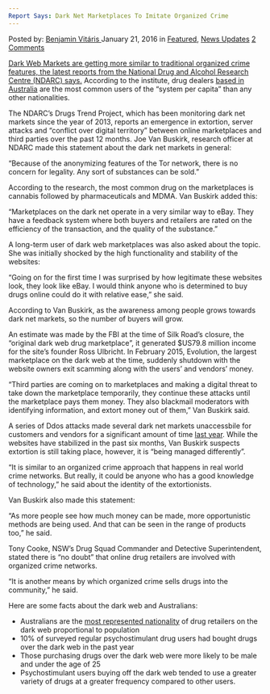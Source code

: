 ```yaml
---
Report Says: Dark Net Marketplaces To Imitate Organized Crime
---
```

<article class="post-listing post-12974 post type-post status-publish format-standard has-post-thumbnail hentry  tag-crime tag-dark tag-imitate tag-marketplaces tag-net tag-organized tag-report">
    <div class="post-inner">
        <span>Posted by: <a href="https://www.deepdotweb.com/author/benjaminvi/" title="">Benjamin Vitáris </a></span>
    <span>January 21, 2016</span>
    <span>in <a href="https://www.deepdotweb.com/category/deepdot-news/" rel="category tag">Featured</a>, <a href="https://www.deepdotweb.com/category/news-updates/" rel="category tag">News Updates</a></span>
    <span><a href="https://www.deepdotweb.com/2016/01/21/report-says-dark-net-marketplaces-to-imitate-organized-crime/#comments">2 Comments</a></span>
    </p>
    <div class="clear"></div>
    <div class="entry">
    <p><a href="http://www.smh.com.au/technology/technology-news/dark-net-drug-marketplaces-begin-to-emulate-organised-street-crime-20160111-gm3k1i.html">Dark Web Markets are getting more similar to traditional organized crime features, the latest reports from the National Drug and Alcohol Research Centre (NDARC) says.</a> According to the institute, drug dealers <a href="https://www.deepdotweb.com/2015/07/09/whats-with-australians-and-dnms/">based in Australia</a> are the most common users of the “system per capita” than any other nationalities.</p>
    <p>The NDARC&#8217;s Drugs Trend Project, which has been monitoring dark net markets since the year of 2013, reports an emergence in extortion, server attacks and “conflict over digital territory” between online marketplaces and third parties over the past 12 months. Joe Van Buskirk, research officer at NDARC made this statement about the dark net markets in general:</p>
    <p>&#8220;Because of the anonymizing features of the Tor network, there is no concern for legality. Any sort of substances can be sold.&#8221;</p>
    <p>According to the research, the most common drug on the marketplaces is cannabis followed by pharmaceuticals and MDMA. Van Buskirk added this:</p>
    <p>“Marketplaces on the dark net operate in a very similar way to eBay. They have a feedback system where both buyers and retailers are rated on the efficiency of the transaction, and the quality of the substance.”</p>
    <p>A long-term user of dark web marketplaces was also asked about the topic. She was initially shocked by the high functionality and stability of the websites:</p>
    <p>&#8220;Going on for the first time I was surprised by how legitimate these websites look, they look like eBay. I would think anyone who is determined to buy drugs online could do it with relative ease,&#8221; she said.</p>
    <p>According to Van Buskirk, as the awareness among people grows towards dark net markets, so the number of buyers will grow.</p>
    <p>An estimate was made by the FBI at the time of Silk Road&#8217;s closure, the “original dark web drug marketplace”, it generated $US79.8 million income for the site&#8217;s founder Ross Ulbricht. In February 2015, Evolution, the largest marketplace on the dark web at the time, suddenly shutdown with the website owners exit scamming along with the users&#8217; and vendors&#8217; money.</p>
    <p>&#8220;Third parties are coming on to marketplaces and making a digital threat to take down the marketplace temporarily, they continue these attacks until the marketplace pays them money. They also blackmail moderators with identifying information, and extort money out of them,&#8221; Van Buskirk said.</p>
    <p>A series of Ddos attacks made several dark net markets unaccessbile for customers and vendors for a significant amount of time <a href="https://www.deepdotweb.com/tag/ddos/">last year</a>. While the websites have stabilized in the past six months, Van Buskirk suspects extortion is still taking place, however, it is &#8220;being managed differently”.</p>
    <p>&#8220;It is similar to an organized crime approach that happens in real world crime networks. But really, it could be anyone who has a good knowledge of technology,&#8221; he said about the identity of the extortionists.</p>
    <p>Van Buskirk also made this statement:</p>
    <p>&#8220;As more people see how much money can be made, more opportunistic methods are being used. And that can be seen in the range of products too,&#8221; he said.</p>
    <p>Tony Cooke, NSW&#8217;s Drug Squad Commander and Detective Superintendent, stated there is “no doubt” that online drug retailers are involved with organized crime networks.</p>
    <p>&#8220;It is another means by which organized crime sells drugs into the community,&#8221; he said.</p>
    <p>Here are some facts about the dark web and Australians:</p>
    <ul>
    <li>Australians are the <a href="https://www.deepdotweb.com/2015/07/09/whats-with-australians-and-dnms/">most represented nationality</a> of drug retailers on the dark web proportional to population</li>
    <li>10% of surveyed regular psychostimulant drug users had bought drugs over the dark web in the past year</li>
    <li>Those purchasing drugs over the dark web were more likely to be male and under the age of 25</li>
    <li>Psychostimulant users buying off the dark web tended to use a greater variety of drugs at a greater frequency compared to other users.</li>
    </ul>
    </div>
    <span style="display:none"><a href="https://www.deepdotweb.com/tag/crime/" rel="tag">crime</a> <a href="https://www.deepdotweb.com/tag/dark/" rel="tag">dark</a> <a href="https://www.deepdotweb.com/tag/imitate/" rel="tag">imitate</a> <a href="https://www.deepdotweb.com/tag/marketplaces/" rel="tag">marketplaces</a> <a href="https://www.deepdotweb.com/tag/net/" rel="tag">net</a> <a href="https://www.deepdotweb.com/tag/organized/" rel="tag">organized</a> <a href="https://www.deepdotweb.com/tag/report/" rel="tag">report</a></span> <span style="display:none" class="updated">2016-01-21</span>
    <div style="display:none" class="vcard author" itemprop="author" itemscope itemtype="http://schema.org/Person"><strong class="fn" itemprop="name"><a href="https://www.deepdotweb.com/author/benjaminvi/" title="Posts by Benjamin Vitáris" rel="author">Benjamin Vitáris</a></strong></div>
    </div>
</article>

